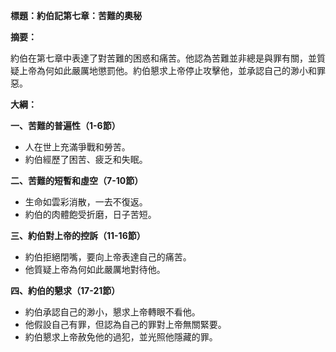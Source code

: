 **標題：約伯記第七章：苦難的奧秘**

**摘要：**

約伯在第七章中表達了對苦難的困惑和痛苦。他認為苦難並非總是與罪有關，並質疑上帝為何如此嚴厲地懲罰他。約伯懇求上帝停止攻擊他，並承認自己的渺小和罪惡。

**大綱：**

**一、苦難的普遍性（1-6節）**
* 人在世上充滿爭戰和勞苦。
* 約伯經歷了困苦、疲乏和失眠。

**二、苦難的短暫和虛空（7-10節）**
* 生命如雲彩消散，一去不復返。
* 約伯的肉體飽受折磨，日子苦短。

**三、約伯對上帝的控訴（11-16節）**
* 約伯拒絕閉嘴，要向上帝表達自己的痛苦。
* 他質疑上帝為何如此嚴厲地對待他。

**四、約伯的懇求（17-21節）**
* 約伯承認自己的渺小，懇求上帝轉眼不看他。
* 他假設自己有罪，但認為自己的罪對上帝無關緊要。
* 約伯懇求上帝赦免他的過犯，並光照他隱藏的罪。